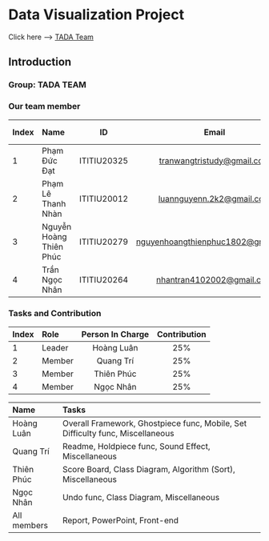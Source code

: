 
# Data Visualization Project 
Click here --> <a href="https://tadateam-data-visualization-project.surge.sh/" target="_blank">TADA Team</a>

## Introduction <a name="introduction"></a>
### Group: TADA TEAM
### Our team member
| Index | Name                   |     ID      |              Email               | Github account             |
|:------|:-----------------------|:-----------:|:--------------------------------:|:---------------------------|
| 1     | Phạm Đức Đạt | ITITIU20325 | tranwangtristudy@gmail.com | WangTris |
| 2     | Phạm Lê Thanh Nhàn| ITITIU20012 | luannguyenn.2k2@gmail.com | naulkun7 |
| 3     | Nguyễn Hoàng Thiên Phúc  | ITITIU20279 | nguyenhoangthienphuc1802@gmail.com |   thienphuc1802 |
| 4     | Trần Ngọc Nhân | ITITIU20264 | nhantran4102002@gmail.com | petertran410 |           

### Tasks and Contribution 
| Index | Role                                                         | Person In Charge | Contribution |
|:------|:-------------------------------------------------------------|:--------------:|:------------:|
| 1     | Leader     |   Hoàng Luân   |          25%      |
| 2     | Member      |   Quang Trí    |          25%      |
| 3     | Member  |  Thiên Phúc     |      25%          |
| 4     | Member |     Ngọc Nhân     |          25%      |  


| Name | Tasks |
|:------|:-------------------------------------------------------------|
| Hoàng Luân     | Overall Framework, Ghostpiece func, Mobile, Set Difficulty func, Miscellaneous   |   
| Quang Trí     | Readme, Holdpiece func, Sound Effect, Miscellaneous     |    
| Thiên Phúc     | Score Board, Class Diagram, Algorithm (Sort), Miscellaneous  |     
| Ngọc Nhân     | Undo func, Class Diagram, Miscellaneous |      
| All members    | Report, PowerPoint, Front-end |
